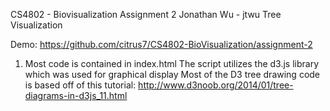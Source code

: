 CS4802 - Biovisualization
Assignment 2
Jonathan Wu - jtwu
Tree Visualization

Demo: https://github.com/citrus7/CS4802-BioVisualization/assignment-2

1.  Most code is contained in index.html
	The script utilizes the d3.js library which was used for graphical display
	Most of the D3 tree drawing code is based off of this tutorial: http://www.d3noob.org/2014/01/tree-diagrams-in-d3js_11.html